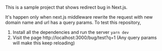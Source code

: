 This is a sample project that shows redirect bug in Next.js.

It's happen only when next.js middleware rewrite the request with new domain name and url has a query params.
To test this repository,

1. Install all the dependencies and run the server `yarn dev`
2. Visit the page http://localhost:3000/bug/test?q=1 (Any query params will make this keep reloading)
